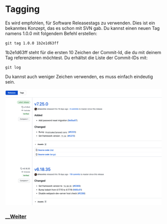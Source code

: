 # Tagging

Es wird empfohlen, für Software Releasestags zu verwenden. Dies ist ein bekanntes Konzept, das es schon mit SVN gab. Du kannst einen neuen Tag namens 1.0.0 mit folgendem Befehl erstellen:

```
git tag 1.0.0 1b2e1d63ff
```

1b2e1d63ff steht für die ersten 10 Zeichen der Commit-Id, die du mit deinem Tag referenzieren möchtest. Du erhältst die Liste der Commit-IDs mit:

```
git log
```

Du kannst auch weniger Zeichen verwenden, es muss einfach eindeutig sein.

![Git-Workflow](./assets/images/git_releases.png)

### [__Weiter](Collaborators.md)